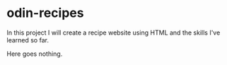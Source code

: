 # odin-recipes

In this project I will create a recipe website using HTML and the skills I've learned so far.

Here goes nothing.